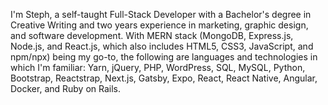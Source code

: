I'm Steph, a self-taught Full-Stack Developer with a Bachelor's degree in Creative Writing and two years experience in marketing, graphic design, and software development. With MERN stack (MongoDB, Express.js, Node.js, and React.js, which also includes HTML5, CSS3, JavaScript, and npm/npx) being my go-to, the following are languages and technologies in which I'm familiar: Yarn, jQuery, PHP, WordPress, SQL, MySQL, Python, Bootstrap, Reactstrap, Next.js, Gatsby, Expo, React, React Native, Angular, Docker, and Ruby on Rails.
